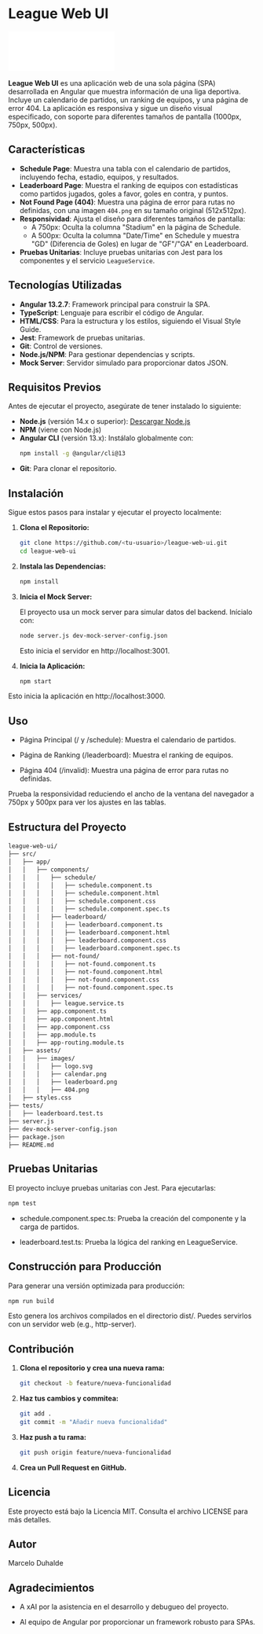 # League Web UI

![League Web UI Logo](src/assets/images/logo.svg)

**League Web UI** es una aplicación web de una sola página (SPA) desarrollada en Angular que muestra información de una liga deportiva. Incluye un calendario de partidos, un ranking de equipos, y una página de error 404. La aplicación es responsiva y sigue un diseño visual especificado, con soporte para diferentes tamaños de pantalla (1000px, 750px, 500px).

## Características

- **Schedule Page**: Muestra una tabla con el calendario de partidos, incluyendo fecha, estadio, equipos, y resultados.
- **Leaderboard Page**: Muestra el ranking de equipos con estadísticas como partidos jugados, goles a favor, goles en contra, y puntos.
- **Not Found Page (404)**: Muestra una página de error para rutas no definidas, con una imagen `404.png` en su tamaño original (512x512px).
- **Responsividad**: Ajusta el diseño para diferentes tamaños de pantalla:
  - A 750px: Oculta la columna "Stadium" en la página de Schedule.
  - A 500px: Oculta la columna "Date/Time" en Schedule y muestra "GD" (Diferencia de Goles) en lugar de "GF"/"GA" en Leaderboard.
- **Pruebas Unitarias**: Incluye pruebas unitarias con Jest para los componentes y el servicio `LeagueService`.

## Tecnologías Utilizadas

- **Angular 13.2.7**: Framework principal para construir la SPA.
- **TypeScript**: Lenguaje para escribir el código de Angular.
- **HTML/CSS**: Para la estructura y los estilos, siguiendo el Visual Style Guide.
- **Jest**: Framework de pruebas unitarias.
- **Git**: Control de versiones.
- **Node.js/NPM**: Para gestionar dependencias y scripts.
- **Mock Server**: Servidor simulado para proporcionar datos JSON.

## Requisitos Previos

Antes de ejecutar el proyecto, asegúrate de tener instalado lo siguiente:

- **Node.js** (versión 14.x o superior): [Descargar Node.js](https://nodejs.org/)
- **NPM** (viene con Node.js)
- **Angular CLI** (versión 13.x): Instálalo globalmente con:
  ```bash
  npm install -g @angular/cli@13
  ```
- **Git**: Para clonar el repositorio.

## Instalación
Sigue estos pasos para instalar y ejecutar el proyecto localmente:
1. **Clona el Repositorio:**
    ```bash
    git clone https://github.com/<tu-usuario>/league-web-ui.git
    cd league-web-ui
    ```
2. **Instala las Dependencias:**
    ```bash
    npm install
    ```

3. **Inicia el Mock Server:**
    
    El proyecto usa un mock server para simular datos del backend. Inícialo con:
    ```bash
    node server.js dev-mock-server-config.json
    ```
    Esto inicia el servidor en http://localhost:3001.

4. **Inicia la Aplicación:**
    ```bash
    npm start
    ```
Esto inicia la aplicación en http://localhost:3000.

## Uso
- Página Principal (/ y /schedule): Muestra el calendario de partidos.

- Página de Ranking (/leaderboard): Muestra el ranking de equipos.

- Página 404 (/invalid): Muestra una página de error para rutas no definidas.

Prueba la responsividad reduciendo el ancho de la ventana del navegador a 750px y 500px para ver los ajustes en las tablas.

## Estructura del Proyecto
```
league-web-ui/
├── src/
│   ├── app/
│   │   ├── components/
│   │   │   ├── schedule/
│   │   │   │   ├── schedule.component.ts
│   │   │   │   ├── schedule.component.html
│   │   │   │   ├── schedule.component.css
│   │   │   │   ├── schedule.component.spec.ts
│   │   │   ├── leaderboard/
│   │   │   │   ├── leaderboard.component.ts
│   │   │   │   ├── leaderboard.component.html
│   │   │   │   ├── leaderboard.component.css
│   │   │   │   ├── leaderboard.component.spec.ts
│   │   │   ├── not-found/
│   │   │   │   ├── not-found.component.ts
│   │   │   │   ├── not-found.component.html
│   │   │   │   ├── not-found.component.css
│   │   │   │   ├── not-found.component.spec.ts
│   │   ├── services/
│   │   │   ├── league.service.ts
│   │   ├── app.component.ts
│   │   ├── app.component.html
│   │   ├── app.component.css
│   │   ├── app.module.ts
│   │   ├── app-routing.module.ts
│   ├── assets/
│   │   ├── images/
│   │   │   ├── logo.svg
│   │   │   ├── calendar.png
│   │   │   ├── leaderboard.png
│   │   │   ├── 404.png
│   ├── styles.css
├── tests/
│   ├── leaderboard.test.ts
├── server.js
├── dev-mock-server-config.json
├── package.json
├── README.md
```
## Pruebas Unitarias
El proyecto incluye pruebas unitarias con Jest. Para ejecutarlas:
  ```bash
  npm test
  ```
- schedule.component.spec.ts: Prueba la creación del componente y la carga de partidos.

- leaderboard.test.ts: Prueba la lógica del ranking en LeagueService.

## Construcción para Producción
Para generar una versión optimizada para producción:
  ```bash
  npm run build
  ```
Esto genera los archivos compilados en el directorio dist/. Puedes servirlos con un servidor web (e.g., http-server).

## Contribución
1. **Clona el repositorio y crea una nueva rama:**
    ```bash
    git checkout -b feature/nueva-funcionalidad
    ```
2. **Haz tus cambios y commitea:**
    ```bash
    git add .
    git commit -m "Añadir nueva funcionalidad"
    ```
3. **Haz push a tu rama:**
    ```bash
    git push origin feature/nueva-funcionalidad
    ```
4. **Crea un Pull Request en GitHub.**

## Licencia
Este proyecto está bajo la Licencia MIT. Consulta el archivo LICENSE para más detalles.

## Autor
Marcelo Duhalde

## Agradecimientos
- A xAI por la asistencia en el desarrollo y debugueo del proyecto.

- Al equipo de Angular por proporcionar un framework robusto para SPAs.